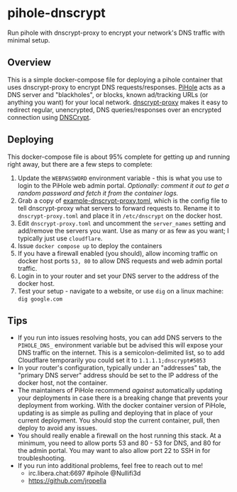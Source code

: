 # pihole-dnscrypt
Run pihole with dnscrypt-proxy to encrypt your network's DNS traffic with minimal setup.

## Overview
This is a simple docker-compose file for deploying a pihole container that uses dnscrypt-proxy to encrypt DNS requests/responses. [PiHole](https://pi-hole.net/) acts as a DNS server and "blackholes", or blocks, known ad/tracking URLs (or anything you want) for your local network. [dnscrypt-proxy](https://github.com/DNSCrypt/dnscrypt-proxy) makes it easy to redirect regular, unencrypted, DNS queries/responses over an encrypted connection using [DNSCrypt](https://www.dnscrypt.org/).

## Deploying
This docker-compose file is about 95% complete for getting up and running right away, but there are a few steps to complete:

1. Update the `WEBPASSWORD` environment variable - this is what you use to login to the PiHole web admin portal. _Optionally: comment it out to get a random password and fetch it from the container logs._
2. Grab a copy of [example-dnscrypt-proxy.toml](https://github.com/DNSCrypt/dnscrypt-proxy/blob/master/dnscrypt-proxy/example-dnscrypt-proxy.toml), which is the config file to tell dnscrypt-proxy what servers to forward requests to. Rename it to `dnscrypt-proxy.toml` and place it in `/etc/dnscrypt` on the docker host.
3. Edit `dnscrypt-proxy.toml` and uncomment the `server_names` setting and add/remove the servers you want. Use as many or as few as you want; I typically just use `cloudflare`.
4. Issue `docker compose up` to deploy the containers
5. If you have a firewall enabled (you should), allow incoming traffic on docker host ports `53, 80` to allow DNS requests and web admin portal traffic.
6. Login in to your router and set your DNS server to the address of the docker host.
7. Test your setup - navigate to a website, or use `dig` on a linux machine: `dig google.com`

## Tips
* If you run into issues resolving hosts, you can add DNS servers to the `PIHOLE_DNS_` environment variable but be advised this will expose your DNS traffic on the internet. This is a semicolon-delimited list, so to add Cloudflare temporarily you could set it to `1.1.1.1;dnscrypt#5053`
* In your router's configuration, typically under an "addresses" tab, the "primary DNS server" address should be set to the IP address of the docker host, not the container.
* The maintainers of PiHole recommend *against* automatically updating your deployments in case there is a breaking change that prevents your deployment from working. With the docker container version of PiHole, updating is as simple as pulling and deploying that in place of your current deployment. You should stop the current container, pull, then deploy to avoid any issues.
* You should really enable a firewall on the host running this stack. At a minimum, you need to allow ports 53 and 80 - 53 for DNS, and 80 for the admin portal. You may want to also allow port 22 to SSH in for troubleshooting.
* If you run into additional problems, feel free to reach out to me!
  * irc.libera.chat:6697 #pihole @Nullifi3d
  * https://github.com/jropella
